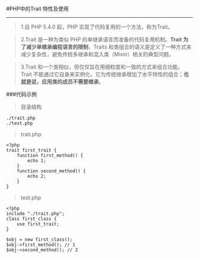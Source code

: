 #PHP中的Trait 特性及使用
****

>1.自 PHP 5.4.0 起，PHP 实现了代码复用的一个方法，称为Trait。

>2.Trait 是一种为类似 PHP 的单继承语言而准备的代码复用机制。**Trait 为了减少单继承编程语言的限制**，Traits 和类组合的语义是定义了一种方式来减少复杂性，避免传统多继承和混入类（Mixin）相关的典型问题。

>3.Trait 和一个类相似，但仅仅旨在用细粒度和一致的方式来组合功能。Trait 不能通过它自身来实例化。它为传统继承增加了水平特性的组合；**也就是说，应用类的成员不需要继承**。


###代码示例
>目录结构

	./trait.php
	./test.php


>trait.php

	<?php
	trait first_trait {
		function first_method() {
			echo 1;
		}
		function second_method() { 
			echo 2;
		}
	}

>test.php

	<?php
	include "./trait.php";
	class first_class {
		use first_trait;
	}
	
	$obj = new first_class();
	$obj->first_method(); // 1
	$obj->second_method(); // 2

